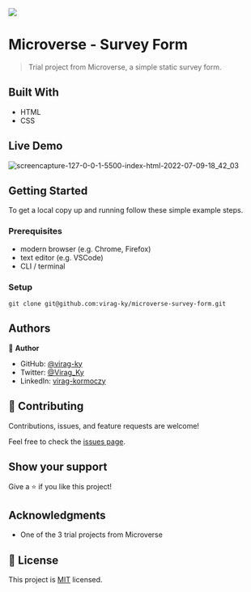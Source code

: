 ![](https://img.shields.io/badge/Microverse-blueviolet)

# Microverse - Survey Form

> Trial project from Microverse, a simple static survey form.

## Built With

- HTML
- CSS

## Live Demo
![screencapture-127-0-0-1-5500-index-html-2022-07-09-18_42_03](https://user-images.githubusercontent.com/79658534/178112754-5257e8bc-5893-4c32-a1c4-2a904111125a.png)

## Getting Started

To get a local copy up and running follow these simple example steps.

### Prerequisites

- modern browser (e.g. Chrome, Firefox)
- text editor (e.g. VSCode)
- CLI / terminal

### Setup
```
git clone git@github.com:virag-ky/microverse-survey-form.git
```


## Authors

👤 **Author**

- GitHub: [@virag-ky](https://github.com/virag-ky)
- Twitter: [@Virag_Ky](https://twitter.com/Virag_Ky)
- LinkedIn: [virag-kormoczy](https://linkedin.com/in/virag-kormoczy)

## 🤝 Contributing

Contributions, issues, and feature requests are welcome!

Feel free to check the [issues page](../../issues/).

## Show your support

Give a ⭐️ if you like this project!

## Acknowledgments
- One of the 3 trial projects from Microverse

## 📝 License

This project is [MIT](./MIT.md) licensed.
